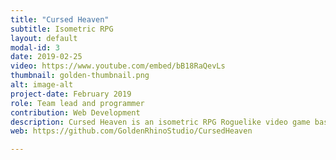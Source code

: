 ```yaml
---
title: "Cursed Heaven"
subtitle: Isometric RPG
layout: default
modal-id: 3
date: 2019-02-25
video: https://www.youtube.com/embed/bB18RaQevLs
thumbnail: golden-thumbnail.png
alt: image-alt
project-date: February 2019
role: Team lead and programmer
contribution: Web Development
description: Cursed Heaven is an isometric RPG Roguelike video game based in Final Fantasy Tactics that was developed in C++ by seven students in second course. In it you have two different characters with their own abilities that must overcome all sorts of enemies and two bosses, one for each level, in order to beat the game. There is also a shop in each level where you can buy health potions or improve your character's statistics.
web: https://github.com/GoldenRhinoStudio/CursedHeaven

---
```

